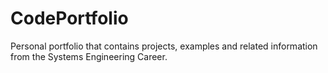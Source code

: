 # CodePortfolio
Personal portfolio that contains projects, examples and related information from the Systems Engineering Career.
